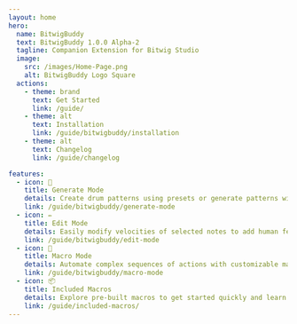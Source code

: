 ```yaml
---
layout: home
hero:
  name: BitwigBuddy
  text: BitwigBuddy 1.0.0 Alpha-2
  tagline: Companion Extension for Bitwig Studio
  image:
    src: /images/Home-Page.png
    alt: BitwigBuddy Logo Square
  actions:
    - theme: brand
      text: Get Started
      link: /guide/
    - theme: alt
      text: Installation
      link: /guide/bitwigbuddy/installation
    - theme: alt
      text: Changelog
      link: /guide/changelog

features:
  - icon: 🥁
    title: Generate Mode
    details: Create drum patterns using presets or generate patterns with customizable parameters
    link: /guide/bitwigbuddy/generate-mode
  - icon: ✏️
    title: Edit Mode
    details: Easily modify velocities of selected notes to add human feel and variation
    link: /guide/bitwigbuddy/edit-mode
  - icon: 🤖
    title: Macro Mode
    details: Automate complex sequences of actions with customizable macros
    link: /guide/bitwigbuddy/macro-mode
  - icon: 📦
    title: Included Macros
    details: Explore pre-built macros to get started quickly and learn the capabilities of BitwigBuddy Macros
    link: /guide/included-macros/
---
```

